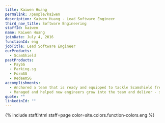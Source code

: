 ```yaml
---
title: Kaiwen Huang
permalink: /people/kaiwen
description: Kaiwen Huang - Lead Software Engineer
third_nav_title: Software Engineering
staffId: kaiwen
name: Kaiwen Huang
joinDate: July 4, 2016
functionId: eng
jobTitle: Lead Software Engineer
curProducts:
  - ScamShield
pastProducts:
  - PaySG
  - Parking.sg
  - FormSG
  - RedeemSG
accomplishments:
  - Anchored a team that is ready and equipped to tackle Scamshield from the ground-up.
  - Managed and helped new engineers grow into the team and deliver - saw them step up with increased responsibility, leadership, and confidence in both product and engineering.
quote: ""
linkedinId: ""
---
```


{% include staff.html staff=page color=site.colors.function-colors.eng %}
